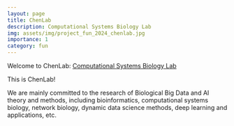 ```yaml
---
layout: page
title: ChenLab
description: Computational Systems Biology Lab
img: assets/img/project_fun_2024_chenlab.jpg
importance: 1
category: fun
---
```


Welcome to ChenLab: <a href="http://chenlab.biometa.top/" target="_blank">Computational Systems Biology Lab</a>

This is ChenLab!

We are mainly committed to the research of Biological Big Data and AI theory and methods, including bioinformatics, computational systems biology, network biology, dynamic data science methods, deep learning and applications, etc.
